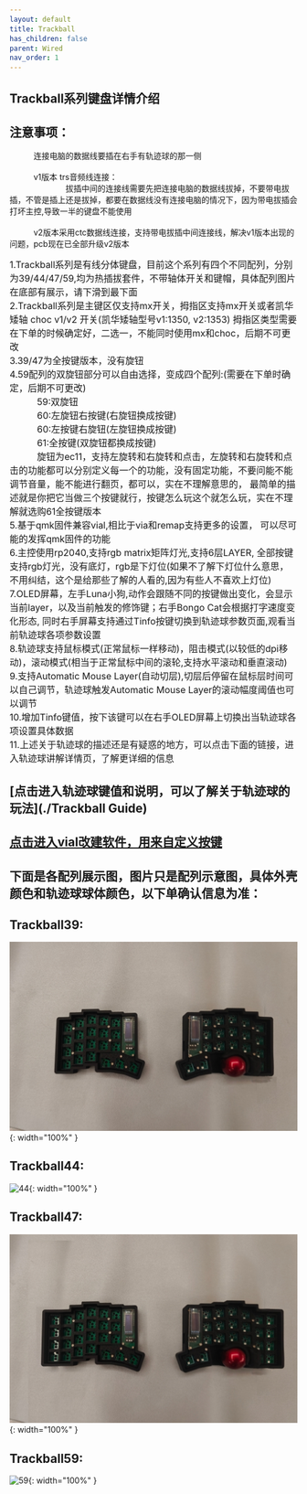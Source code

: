 ```yaml
---
layout: default
title: Trackball
has_children: false
parent: Wired
nav_order: 1
---
```

## Trackball系列键盘详情介绍
## 注意事项：<br/>

<div>
&emsp;&emsp;&emsp;连接电脑的数据线要插在右手有轨迹球的那一侧<br/>
<br/>
&emsp;&emsp;&emsp;v1版本 trs音频线连接：<br/>
&emsp;&emsp;&emsp;&emsp;&emsp;&emsp;&emsp;拔插中间的连接线需要先把连接电脑的数据线拔掉，不要带电拔插，不管是插上还是拔掉，都要在数据线没有连接电脑的情况下，因为带电拔插会打坏主控,导致一半的键盘不能使用<br/>
<br/>
&emsp;&emsp;&emsp;v2版本采用ctc数据线连接，支持带电拔插中间连接线，解决v1版本出现的问题，pcb现在已全部升级v2版本<br/>

<font size=3>1.Trackball系列是有线分体键盘，目前这个系列有四个不同配列，分别为39/44/47/59,均为热插拔套件，不带轴体开关和键帽，具体配列图片在底部有展示，请下滑到最下面</font><br/>
<font size=3>2.Trackball系列是主键区仅支持mx开关，拇指区支持mx开关或者凯华矮轴 
choc v1/v2 开关(凯华矮轴型号v1:1350, v2:1353) 拇指区类型需要在下单的时候确定好，二选一，不能同时使用mx和choc，后期不可更改</font><br/>
<font size=3>3.39/47为全按键版本，没有旋钮</font><br/>
<font size=3>4.59配列的双旋钮部分可以自由选择，变成四个配列:(需要在下单时确定，后期不可更改)</font><br/>
<font size=3>&emsp;&emsp;&emsp;59:双旋钮</font><br/>
<font size=3>&emsp;&emsp;&emsp;60:左旋钮右按键(右旋钮换成按键)</font><br/>
<font size=3>&emsp;&emsp;&emsp;60:左按键右旋钮(左旋钮换成按键)</font><br/>
<font size=3>&emsp;&emsp;&emsp;61:全按键(双旋钮都换成按键)</font><br/>
<font size=3>&emsp;&emsp;&emsp;旋钮为ec11，支持左旋转和右旋转和点击，左旋转和右旋转和点击的功能都可以分别定义每一个的功能，没有固定功能，不要问能不能调节音量，能不能进行翻页，都可以，实在不理解意思的，
最简单的描述就是你把它当做三个按键就行，按键怎么玩这个就怎么玩，实在不理解就选购61全按键版本</font><br/>
<font size=3>5.基于qmk固件兼容vial,相比于via和remap支持更多的设置，
  可以尽可能的发挥qmk固件的功能</font><br/>
<font size=3>6.主控使用rp2040,支持rgb matrix矩阵灯光,支持6层LAYER, 全部按键支持rgb灯光，没有底灯，rgb是下灯位(如果不了解下灯位什么意思，不用纠结，这个是给那些了解的人看的,因为有些人不喜欢上灯位)</font><br/>
<font size=3>7.OLED屏幕，左手Luna小狗,动作会跟随不同的按键做出变化，会显示当前layer，以及当前触发的修饰键；右手Bongo Cat会根据打字速度变化形态,
同时右手屏幕支持通过Tinfo按键切换到轨迹球参数页面,观看当前轨迹球各项参数设置</font><br/>
<font size=3>8.轨迹球支持鼠标模式(正常鼠标一样移动)，阻击模式(以较低的dpi移动)，滚动模式(相当于正常鼠标中间的滚轮,支持水平滚动和垂直滚动)</font><br/>
<font size=3>9.支持Automatic Mouse Layer(自动切层),切层后停留在鼠标层时间可以自己调节，轨迹球触发Automatic Mouse Layer的滚动幅度阈值也可以调节</font><br/>
<font size=3>10.增加Tinfo键值，按下该键可以在右手OLED屏幕上切换出当轨迹球各项设置具体数据</font><br/>
<font size=3>11.上述关于轨迹球的描述还是有疑惑的地方，可以点击下面的链接，进入轨迹球讲解详情页，了解更详细的信息</font><br/>
</div>
 

## [点击进入轨迹球键值和说明，可以了解关于轨迹球的玩法](./Trackball Guide)
## [点击进入vial改建软件，用来自定义按键](./vial)


## 下面是各配列展示图，图片只是配列示意图，具体外壳颜色和轨迹球球体颜色，以下单确认信息为准：
## Trackball39:<br/>
![39](/static/trackball/39.jpeg){: width="100%" }<br/>
## Trackball44:<br/>
![44](/static/trackball/44.jpeg){: width="100%" }<br/>
## Trackball47:<br/>
![47](/static/trackball/47.jpeg){: width="100%" }<br/>
## Trackball59:<br/>
![59](/static/trackball/59.jpeg){: width="100%" }<br/>

